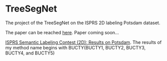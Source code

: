 # TreeSegNet
The project of the TreeSegNet on the ISPRS 2D labeling Potsdam dataset.

The paper can be reached [here](https://arxiv.org/abs/1804.10879).
Paper coming soon...

[ISPRS Semantic Labeling Contest (2D): Results on Potsdam](http://www2.isprs.org/commissions/comm2/wg4/potsdam-2d-semantic-labeling.html). The results of my method name begins with BUCTY(BUCTY1, BUCTY2, BUCTY3, BUCTY4, and BUCTY5)
